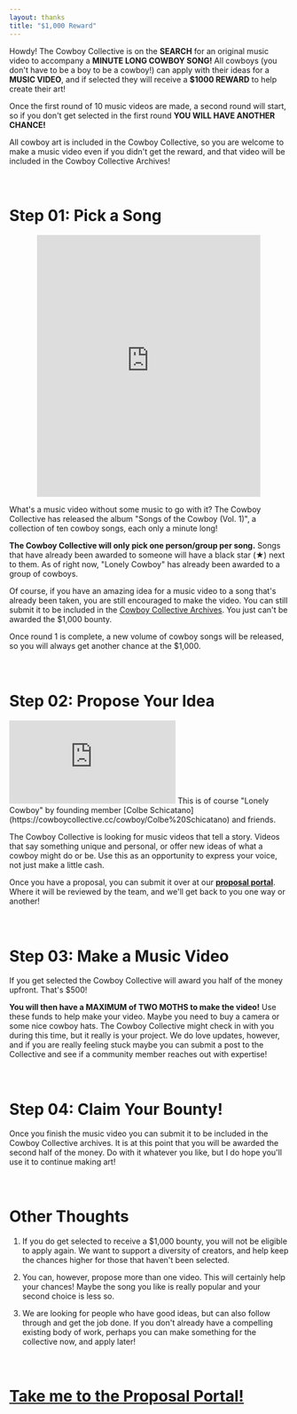 ```yaml
---
layout: thanks
title: "$1,000 Reward"
---
```

Howdy! The Cowboy Collective is on the **SEARCH** for an original music video to accompany a **MINUTE LONG COWBOY SONG!** All cowboys (you don't have to be a boy to be a cowboy!) can apply with their ideas for a **MUSIC VIDEO**, and if selected they will receive a **$1000 REWARD** to help create their art!

Once the first round of 10 music videos are made, a second round will start, so if you don't get selected in the first round **YOU WILL HAVE ANOTHER CHANCE!**

All cowboy art is included in the Cowboy Collective, so you are welcome to make a music video even if you didn't get the reward, and that video will be included in the Cowboy Collective Archives!

<br>Step 01: Pick a Song
====================
<iframe style="border: 0; width: 80%; height: 472px; margin-left: 10%;" src="https://bandcamp.com/EmbeddedPlayer/album=2649216150/size=large/bgcol=ffffff/linkcol=502D16/artwork=small/transparent=true/" seamless><a href="http://cowboycollective.bandcamp.com/album/songs-of-the-cowboy-vol-01">Songs of the Cowboy (Vol. 01) by Cowboy Collective</a></iframe>

What's a music video without some music to go with it? The Cowboy Collective has released the album "Songs of the Cowboy (Vol. 1)", a collection of ten cowboy songs, each only a minute long!

**The Cowboy Collective will only pick one person/group per song.** Songs that have already been awarded to someone will have a black star (★) next to them. As of right now, "Lonely Cowboy" has already been awarded to a group of cowboys.

Of course, if you have an amazing idea for a music video to a song that's already been taken, you are still encouraged to make the video. You can still submit it to be included in the [Cowboy Collective Archives](https://cowboycollective.cc/Home). You just can't be awarded the $1,000 bounty.

Once round 1 is complete, a new volume of cowboy songs will be released, so you will always get another chance at the $1,000.

<br>Step 02: Propose Your Idea
====================
<iframe id="youtube" src="https://www.youtube.com/embed/dne3T8a0JhQ" frameborder="0" allow="accelerometer; autoplay; encrypted-media; gyroscope; picture-in-picture" allowfullscreen></iframe>
This is of course "Lonely Cowboy" by founding member [Colbe Schicatano](https://cowboycollective.cc/cowboy/Colbe%20Schicatano) and friends.

The Cowboy Collective is looking for music videos that tell a story. Videos that say something unique and personal, or offer new ideas of what a cowboy might do or be. Use this as an opportunity to express your voice, not just make a little cash.

Once you have a proposal, you can submit it over at our **[proposal portal](https://cowboycollective.cc/PP)**. Where it will be reviewed by the team, and we'll get back to you one way or another!

<br>Step 03: Make a Music Video
====================
If you get selected the Cowboy Collective will award you half of the money upfront. That's $500!

**You will then have a MAXIMUM of TWO MOTHS to make the video!** Use these funds to help make your video. Maybe you need to buy a camera or some nice cowboy hats. The Cowboy Collective might check in with you during this time, but it really is your project. We do love updates, however, and if you are really feeling stuck maybe you can submit a post to the Collective and see if a community member reaches out with expertise!

<br>Step 04: Claim Your Bounty!
====================
Once you finish the music video you can submit it to be included in the Cowboy Collective archives. It is at this point that you will be awarded the second half of the money. Do with it whatever you like, but I do hope you'll use it to continue making art!


<br>Other Thoughts
==================
1. If you do get selected to receive a $1,000 bounty, you will not be eligible to apply again. We want to support a diversity of creators, and help keep the chances higher for those that haven't been selected.

2. You can, however, propose more than one video. This will certainly help your chances! Maybe the song you like is really popular and your second choice is less so.

3. We are looking for people who have good ideas, but can also follow through and get the job done. If you don't already have a compelling existing body of work, perhaps you can make something for the collective now, and apply later!

<br>[Take me to the Proposal Portal!](https://cowboycollective.cc/PP)
==============
